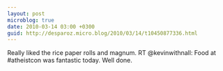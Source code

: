 ```yaml
---
layout: post
microblog: true
date: 2010-03-14 03:00 +0300
guid: http://desparoz.micro.blog/2010/03/14/t10450877336.html
---
```

Really liked the rice paper rolls and magnum. RT @kevinwithnall: Food at #atheistcon was fantastic today. Well done.
